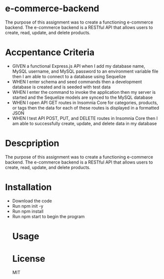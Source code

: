 # e-commerce-backend
The purpose of this assignment was to create a functioning e-commerce backend. The e-commerce backend is a RESTful API that allows users to create, read, update, and delete products.

# Accpentance Criteria 
<ul>
<li>GIVEN a functional Express.js API when I add my database name, MySQL username, and MySQL password to an environment variable file then I am able to connect to a database using Sequelize </li>
<li> WHEN I enter schema and seed commands then a development database is created and is seeded with test data </li>
<li> WHEN I enter the command to invoke the application then my server is started and the Sequelize models are synced to the MySQL database </li>
<li>WHEN I open API GET routes in Insomnia Core for categories, products, or tags then the data for each of these routes is displayed in a formatted JSON </li>
<li> WHEN I test API POST, PUT, and DELETE routes in Insomnia Core then I am able to successfully create, update, and delete data in my database </li>
</ul>

# Descpription
The purpose of this assignment was to create a functioning e-commerce backend. The e-commerce backend is a RESTful API that allows users to create, read, update, and delete products.

# Installation 
<ul>
<li>Download the code </li> 
<li>Run npm init -y </li>
<li>Run npm install </li> 
<li> Run npm start to begin the program </li>

# Usage

# License
MIT